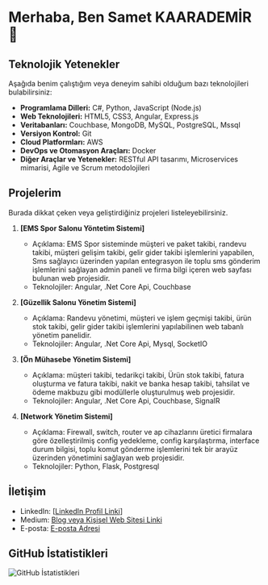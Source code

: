 # Merhaba, Ben Samet KAARADEMİR 👋

## Teknolojik Yetenekler

Aşağıda benim çalıştığım veya deneyim sahibi olduğum bazı teknolojileri bulabilirsiniz:

- **Programlama Dilleri:** C#, Python, JavaScript (Node.js)
- **Web Teknolojileri:** HTML5, CSS3, Angular, Express.js
- **Veritabanları:** Couchbase, MongoDB, MySQL, PostgreSQL, Mssql
- **Versiyon Kontrol:** Git
- **Cloud Platformları:** AWS
- **DevOps ve Otomasyon Araçları:** Docker
- **Diğer Araçlar ve Yetenekler:** RESTful API tasarımı, Microservices mimarisi, Agile ve Scrum metodolojileri

## Projelerim

Burada dikkat çeken veya geliştirdiğiniz projeleri listeleyebilirsiniz.

1. **[EMS Spor Salonu Yöntetim Sistemi]**
   - Açıklama: EMS Spor sisteminde müşteri ve paket takibi, randevu takibi, müşteri gelişim takibi, gelir gider takibi işlemlerini yapabilen, Sms sağlayıcı üzerinden yapılan entegrasyon ile toplu sms gönderim işlemlerini sağlayan admin paneli ve firma bilgi içeren web sayfası bulunan web projesidir.
   - Teknolojiler: Angular, .Net Core Api,  Couchbase
  
2. **[Güzellik Salonu Yönetim Sistemi]**
   - Açıklama: Randevu yönetimi, müşteri ve işlem geçmişi takibi, ürün stok takibi, gelir gider takibi işlemlerini yapılabilinen web tabanlı yönetim panelidir.
   - Teknolojiler: Angular, .Net Core Api, Mysql, SocketIO
  
3. **[Ön Mühasebe Yönetim Sistemi]**
   - Açıklama: müşteri takibi, tedarikçi takibi, Ürün stok takibi, fatura oluşturma ve fatura takibi, nakit ve banka hesap takibi, tahsilat ve ödeme makbuzu gibi modüllerle oluşturulmuş web projesidir.
   - Teknolojiler: Angular, .Net Core Api, Couchbase, SignalR

4. **[Network Yönetim Sistemi]**
   - Açıklama: Firewall, switch, router ve ap cihazlarını üretici firmalara göre özelleştirilmiş config yedekleme, config karşılaştırma, interface durum bilgisi, toplu komut gönderme işlemlerini tek bir arayüz üzerinden yönetimini sağlayan web projesidir.
   - Teknolojiler: Python, Flask, Postgresql

## İletişim

- LinkedIn: [[LinkedIn Profil Linki](https://www.linkedin.com/in/samet-karademir-8988b6198/)]
- Medium: [Blog veya Kişisel Web Sitesi Linki](https://medium.com/@sametkarademir244)
- E-posta: [E-posta Adresi](sametkarademir244@gmail.com)

## GitHub İstatistikleri


![GitHub İstatistikleri](https://github-readme-stats.vercel.app/api?username=kullaniciadi&show_icons=true&count_private=true&hide=contribs,prs)
